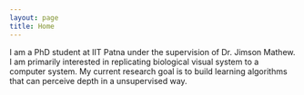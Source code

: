 ```yaml
---
layout: page
title: Home
---
```


I am a PhD student at IIT Patna under the supervision of Dr. Jimson Mathew. I am primarily interested in replicating biological visual system to a computer system. My current research goal is to build learning algorithms that can perceive depth in a unsupervised way.

